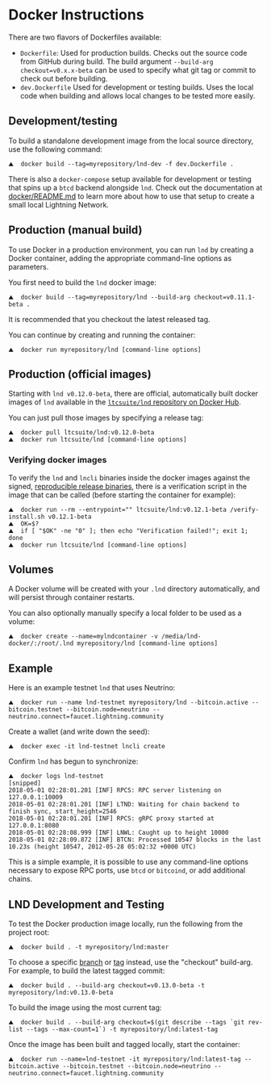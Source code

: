 # Docker Instructions

There are two flavors of Dockerfiles available:
 - `Dockerfile`: Used for production builds. Checks out the source code from
   GitHub during build. The build argument `--build-arg checkout=v0.x.x-beta`
   can be used to specify what git tag or commit to check out before building.
 - `dev.Dockerfile` Used for development or testing builds. Uses the local code
   when building and allows local changes to be tested more easily.

## Development/testing

To build a standalone development image from the local source directory, use the
following command:

```shell
⛰  docker build --tag=myrepository/lnd-dev -f dev.Dockerfile .
```

There is also a `docker-compose` setup available for development or testing that
spins up a `btcd` backend alongside `lnd`. Check out the documentation at
[docker/README.md](../docker/README.md) to learn more about how to use that
setup to create a small local Lightning Network.

## Production (manual build)

To use Docker in a production environment, you can run `lnd` by creating a
Docker container, adding the appropriate command-line options as parameters.

You first need to build the `lnd` docker image:

```shell
⛰  docker build --tag=myrepository/lnd --build-arg checkout=v0.11.1-beta .
```

It is recommended that you checkout the latest released tag.

You can continue by creating and running the container:

```shell
⛰  docker run myrepository/lnd [command-line options]
```

## Production (official images)

Starting with `lnd v0.12.0-beta`, there are official, automatically built docker
images of `lnd` available in the
[`ltcsuite/lnd` repository on Docker Hub](https://hub.docker.com/r/ltcsuite/lnd).

You can just pull those images by specifying a release tag:

```shell
⛰  docker pull ltcsuite/lnd:v0.12.0-beta
⛰  docker run ltcsuite/lnd [command-line options]
```

### Verifying docker images

To verify the `lnd` and `lncli` binaries inside the docker images against the
signed, [reproducible release binaries](release.md), there is a verification
script in the image that can be called (before starting the container for
example):

```shell
⛰  docker run --rm --entrypoint="" ltcsuite/lnd:v0.12.1-beta /verify-install.sh v0.12.1-beta
⛰  OK=$?
⛰  if [ "$OK" -ne "0" ]; then echo "Verification failed!"; exit 1; done
⛰  docker run ltcsuite/lnd [command-line options]
```

## Volumes

A Docker volume will be created with your `.lnd` directory automatically, and will
persist through container restarts.

You can also optionally manually specify a local folder to be used as a volume:

```shell
⛰  docker create --name=mylndcontainer -v /media/lnd-docker/:/root/.lnd myrepository/lnd [command-line options]
```

## Example

Here is an example testnet `lnd` that uses Neutrino:

```shell
⛰  docker run --name lnd-testnet myrepository/lnd --bitcoin.active --bitcoin.testnet --bitcoin.node=neutrino --neutrino.connect=faucet.lightning.community
```

Create a wallet (and write down the seed):

```shell
⛰  docker exec -it lnd-testnet lncli create
```

Confirm `lnd` has begun to synchronize:

```shell
⛰  docker logs lnd-testnet
[snipped]
2018-05-01 02:28:01.201 [INF] RPCS: RPC server listening on 127.0.0.1:10009
2018-05-01 02:28:01.201 [INF] LTND: Waiting for chain backend to finish sync, start_height=2546
2018-05-01 02:28:01.201 [INF] RPCS: gRPC proxy started at 127.0.0.1:8080
2018-05-01 02:28:08.999 [INF] LNWL: Caught up to height 10000
2018-05-01 02:28:09.872 [INF] BTCN: Processed 10547 blocks in the last 10.23s (height 10547, 2012-05-28 05:02:32 +0000 UTC)
```

This is a simple example, it is possible to use any command-line options necessary
to expose RPC ports, use `btcd` or `bitcoind`, or add additional chains.

## LND Development and Testing

To test the Docker production image locally, run the following from the project root:

```shell
⛰  docker build . -t myrepository/lnd:master
```

To choose a specific [branch](https://github.com/ltcsuite/lnd/branches) or [tag](https://hub.docker.com/r/ltcsuite/lnd/tags?page=1&ordering=last_updated) instead, use the "checkout" build-arg. For example, to build the latest tagged commit:

```shell
⛰  docker build . --build-arg checkout=v0.13.0-beta -t myrepository/lnd:v0.13.0-beta
```

To build the image using the most current tag:

```shell
⛰  docker build . --build-arg checkout=$(git describe --tags `git rev-list --tags --max-count=1`) -t myrepository/lnd:latest-tag
```

Once the image has been built and tagged locally, start the container:

```shell
⛰  docker run --name=lnd-testnet -it myrepository/lnd:latest-tag --bitcoin.active --bitcoin.testnet --bitcoin.node=neutrino --neutrino.connect=faucet.lightning.community
```
